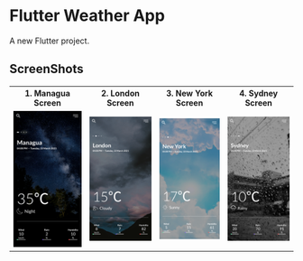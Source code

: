# Flutter Weather App

A new Flutter project.

## ScreenShots
<table style="width:100%">
  <tr>
    <th>1. Managua Screen</th>
    <th>2. London Screen</th> 
    <th>3. New York Screen</th> 
    <th>4. Sydney Screen</th> 
  </tr>
  <tr>
    <td><img src="Screenshot/Screenshot_1.png"/></td>
    <td><img src="Screenshot/Screenshot_2.png"/></td>
    <td><img src="Screenshot/Screenshot_3.png"/></td>
    <td><img src="Screenshot/Screenshot_4.png"/></td>
  </tr>
</table>




